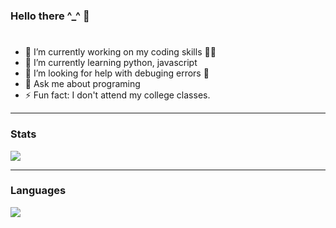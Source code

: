 ### Hello there ^_^ 👋

### <img scr="https://cdn.dribbble.com/users/1019864/screenshots/3079099/codeloop.gif" width="200px"/>


- 🔭 I’m currently working on my coding skills 👨‍💻
- 🌱 I’m currently learning python, javascript 
- 🤔 I’m looking for help with debuging errors 🤣
- 💬 Ask me about programing
- ⚡ Fun fact: I don't attend my college classes.

---

### Stats 

<img src="https://github-readme-stats.vercel.app/api?username=Drish-xD&show_icons=true&theme=nightowl&hide_border=1&text_color=F5F5F5" />
 
---

### Languages

<img src="https://github-readme-stats.vercel.app/api/top-langs/?username=Drish-xD&bg_color=151515" />

